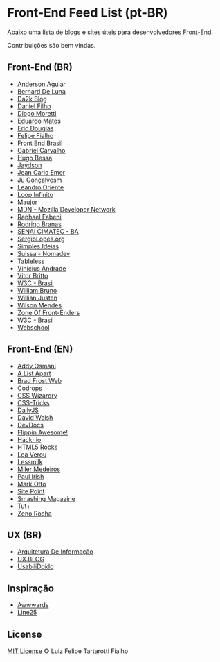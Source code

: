 Front-End Feed List (pt-BR)
=========

Abaixo uma lista de blogs e sites úteis para desenvolvedores Front-End.

Contribuições são bem vindas.

## Front-End (BR)

* [Anderson Aguiar](http://andersonaguiar.com.br/)
* [Bernard De Luna](http://bernarddeluna.com/)
* [Da2k Blog](http://blog.da2k.com.br/)
* [Daniel Filho](http://damniel.com/)
* [Diogo Moretti](http://diogo.nu/)
* [Eduardo Matos](http://eduardomatos.me/)
* [Eric Douglas](http://ericdouglas.github.io/)
* [Felipe Fialho](http://www.felipefialho.com/)
* [Front End Brasil](http://www.frontendbrasil.com.br/)
* [Gabriel Carvalho](http://www.carvalhoweb.com/)
* [Hugo Bessa](http://www.hugobessa.com.br)
* [Jaydson](http://jaydson.org/)
* [Jean Carlo Emer](http://jcemer.com/)
* [Ju Gonçalves](http://jugoncalv.es/blog/)m
* [Leandro Oriente](http://leandrooriente.com/)
* [Loop Infinito](http://loopinfinito.com.br/)
* [Maujor](http://www.maujor.com/)
* [MDN - Mozilla Developer Network](https://developer.mozilla.org/pt-BR/)
* [Raphael Fabeni](http://www.raphaelfabeni.com.br/blog)
* [Rodrigo Branas](https://www.youtube.com/user/rodrigobranas)
* [SENAI CIMATEC - BA](http://softwarecimatec.github.io/)
* [SergioLopes.org](http://sergiolopes.org/)
* [Simples Ideias](http://simplesideias.com.br/)
* [Suissa - Nomadev](http://nomadev.com.br/)
* [Tableless](http://tableless.com.br/)
* [Vinícius Andrade](http://vicnicius.github.io/)
* [Vitor Britto](http://www.vitorbritto.com.br/blog)
* [W3C - Brasil](http://blog.w3c.br/)
* [William Bruno](http://wbruno.com.br/)
* [Willian Justen](http://willianjusten.com.br/)
* [Wilson Mendes](http://willmendesneto.github.io/) 
* [Zone Of Front-Enders](http://zofe.com.br/)
* [W3C - Brasil](http://blog.w3c.br/)
* [Webschool](https://www.youtube.com/channel/UCKdo1RaF8gzfhvkOdZv_ojg)

## Front-End (EN)

* [Addy Osmani](http://addyosmani.com/blog/)
* [A List Apart](http://alistapart.com/)
* [Brad Frost Web](http://bradfrostweb.com/)
* [Codrops](http://tympanus.net/codrops)
* [CSS Wizardry](http://csswizardry.com/)
* [CSS-Tricks](http://css-tricks.com/)
* [DailyJS](http://dailyjs.com/)
* [David Walsh](http://davidwalsh.name/)
* [DevDocs](http://devdocs.io/)
* [Flippin Awesome!](http://flippinawesome.org/category/web/)
* [Hackr.io](http://hackr.io/)
* [HTML5 Rocks](http://www.html5rocks.com/)
* [Lea Verou](http://lea.verou.me/)
* [Lessmilk](http://blog.lessmilk.com/)
* [Miler Medeiros](http://blog.millermedeiros.com/)
* [Paul Irish](http://paulirish.com/)
* [Mark Otto](http://markdotto.com/)
* [Site Point](http://www.sitepoint.com/)
* [Smashing Magazine](http://www.smashingmagazine.com/)
* [Tut+](http://tutsplus.com/)
* [Zeno Rocha](http://zenorocha.com/blog)

## UX (BR)

* [Arquitetura De Informação](http://arquiteturadeinformacao.com/)
* [UX.BLOG](http://www.uxdesign.blog.br/)
* [UsabiliDoido](http://usabilidoido.com.br/)

## Inspiração

* [Awwwards](http://www.awwwards.com/) 
* [Line25](http://line25.com/)

## License

[MIT License](http://felipefialho.mit-license.org/) © Luiz Felipe Tartarotti Fialho

